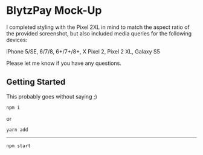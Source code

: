 # BlytzPay Mock-Up

I completed styling with the Pixel 2XL in mind to match the aspect ratio of the provided screenshot, but also included media queries for the following devices:

iPhone 5/SE, 6/7/8, 6+/7+/8+, X
Pixel 2,
Pixel 2 XL,
Galaxy S5

Please let me know if you have any questions.


## Getting Started

This probably goes without saying ;)

```
npm i 
```
or
```
yarn add 
```
---------------------------------

```
npm start
```
